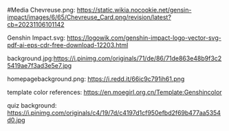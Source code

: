 #Media
Chevreuse.png: https://static.wikia.nocookie.net/gensin-impact/images/6/65/Chevreuse_Card.png/revision/latest?cb=20231106101142

Genshin Impact.svg: https://logowik.com/genshin-impact-logo-vector-svg-pdf-ai-eps-cdr-free-download-12203.html

background.jpg:https://i.pinimg.com/originals/71/de/86/71de863e48b9f3c25419ae7f3ad3e5e7.jpg

homepagebackground.png: https://i.redd.it/66ic9c791ih61.png

template color references: https://en.moegirl.org.cn/Template:Genshincolor

quiz background: https://i.pinimg.com/originals/c4/19/7d/c4197d1cf950efbd2f69b477aa5354d0.jpg